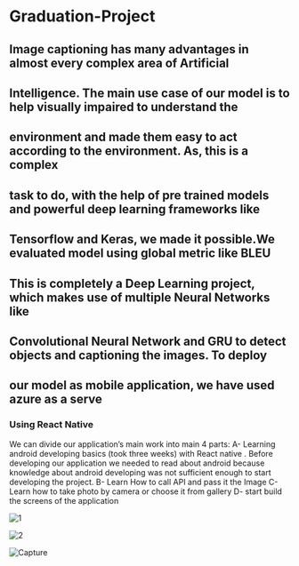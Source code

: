 # Graduation-Project
## Image captioning has many advantages in almost every complex area of Artificial
## Intelligence. The main use case of our model is to help visually impaired to understand the
## environment and made them easy to act according to the environment. As, this is a complex
## task to do, with the help of pre trained models and powerful deep learning frameworks like
## Tensorflow and Keras, we made it possible.We evaluated model using global metric like BLEU
## This is completely a Deep Learning project, which makes use of multiple Neural Networks like
## Convolutional Neural Network and GRU to detect objects and captioning the images. To deploy
## our model as mobile application, we have used azure as a serve




### Using React Native
We can divide our application’s main work into main 4 parts:
A- Learning android developing basics (took three weeks) with React native .
Before developing our application we needed to read about android because knowledge about
android developing was not sufficient enough to start developing the project.
B- Learn How to call API and pass it the Image
C- Learn how to take photo by camera or choose it from gallery
D- start build the screens of the application


![1](https://user-images.githubusercontent.com/42701893/166874356-24024c19-f404-4054-87a2-3905542f936d.PNG)



![2](https://user-images.githubusercontent.com/42701893/166873869-2ad9ed26-6819-426e-a0d9-90ddeca8b8a6.PNG)





![Capture](https://user-images.githubusercontent.com/42701893/166873935-8745cb51-4dac-493d-ab6e-3391ca01755c.PNG)

